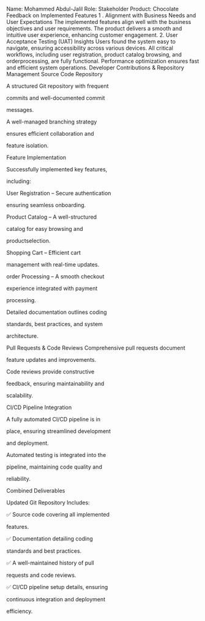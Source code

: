 Name: Mohammed Abdul-Jalil
Role: Stakeholder
Product: Chocolate
Feedback on Implemented Features
1 . Alignment with Business Needs and
User Expectations
The implemented features align well with
the business objectives and user
requirements.
The product delivers a smooth and
intuitive user experience, enhancing
customer engagement.
2. User Acceptance Testing (UAT)
Insights
Users found the system easy to navigate,
ensuring accessibility across various
devices.
All critical workflows, including user
registration, product catalog browsing,
and orderprocessing, are fully functional.
Performance optimization ensures fast
and efficient system operations.
Developer Contributions & Repository
Management
Source Code Repository

A structured Git repository with frequent

commits and well-documented commit

messages.

A well-managed branching strategy

ensures efficient collaboration and

feature isolation.

Feature Implementation

Successfully implemented key features,

including:

User Registration – Secure authentication

ensuring seamless onboarding.

Product Catalog – A well-structured

catalog for easy browsing and

productselection.

Shopping Cart – Efficient cart

management with real-time updates.

order Processing – A smooth checkout

experience integrated with payment

processing.

Detailed documentation outlines coding

standards, best practices, and system

architecture.

Pull Requests & Code Reviews
Comprehensive pull requests document

feature updates and improvements.

Code reviews provide constructive

feedback, ensuring maintainability and

scalability.

CI/CD Pipeline Integration

A fully automated CI/CD pipeline is in

place, ensuring streamlined development

and deployment.

Automated testing is integrated into the

pipeline, maintaining code quality and

reliability.

Combined Deliverables

Updated Git Repository Includes:

✅ Source code covering all implemented

features.

✅ Documentation detailing coding

standards and best practices.

✅ A well-maintained history of pull

requests and code reviews.

✅ CI/CD pipeline setup details, ensuring

continuous integration and deployment

efficiency.

